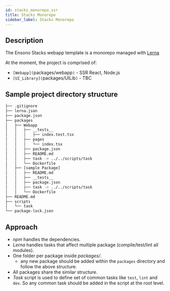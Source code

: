 ```yaml
---
id: stacks_monorepo_ssr
title: Stacks Monorepo
sidebar_label: Stacks Monorepo
---
```


## Description

The Ensono Stacks webapp template is a monorepo managed with
[Lerna](https://lerna.js.org/)

At the moment, the project is comprised of:

- `[Webapp](`packages/webapp`)` - SSR React, Node.js
- `[UI_Library](`packages/UILib`)` - TBC

## Sample project directory structure

  ```bash
  ├── .gitignore
  ├── lerna.json
  ├── package.json
  ├── packages
  │   ├── Webapp
  │   │   ├── __tests__
  │   │   │   ├── index.test.tsx
  │   │   ├── pages
  │   │   │   └── index.tsx
  │   │   ├── package.json
  │   │   ├── README.md
  │   │   ├── task -> ../../scripts/task
  │   │   └── Dockerfile
  │   ├── [sample Package]
  │   │   ├── README.md
  │   │   ├── __tests__
  │   │   ├── package.json
  │   │   ├── task -> ../../scripts/task
  │   │   └── Dockerfile
  ├── README.md
  ├── scripts
  │   └── task
  └── package-lock.json
  ```

## Approach

- _npm_ handles the dependencies.
- _Lerna_ handles tasks that affect multiple package (compile/test/lint all
  modules).
- One folder per package inside _packages/_.
    - any new package should be added within the `packages` directory and follow
    the above structure.
- All packages share the similar structure.
- _Task_ script is used to define set of common tasks like `test`, `lint` and
  `dev`. So any common task should be added in the script at the root level.
